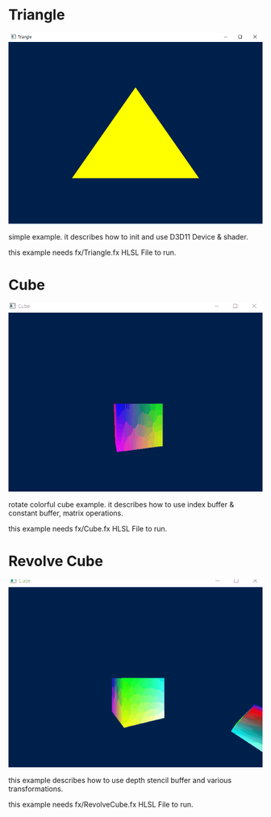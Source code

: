 
# Triangle

![screenshot](images/triangle.png)

simple example. it describes how to init and use D3D11 Device & shader.

this example needs fx/Triangle.fx HLSL File to run.

# Cube

![screenshot](images/cube.gif)

rotate colorful cube example. it describes how to use index buffer & constant buffer, matrix operations.

this example needs fx/Cube.fx HLSL File to run.

# Revolve Cube

![screenshot](images/revolve_cube.gif)

this example describes how to use depth stencil buffer and various transformations.

this example needs fx/RevolveCube.fx HLSL File to run.

